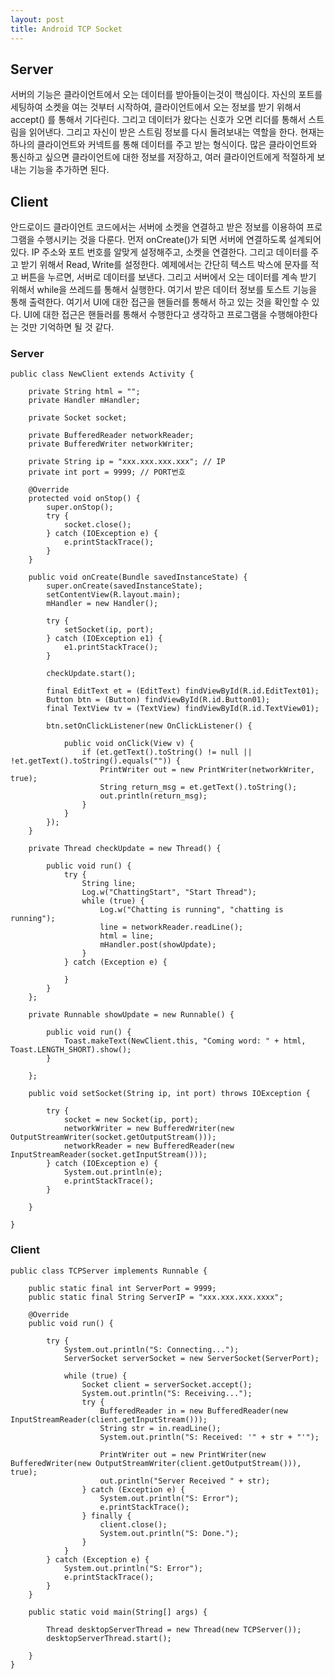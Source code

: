 ```yaml
---
layout: post
title: Android TCP Socket
---
```


## Server
서버의 기능은 클라이언트에서 오는 데이터를 받아들이는것이 핵심이다. 자신의 포트를 세팅하여 소켓을 여는 것부터 시작하여, 클라이언트에서 오는 
정보를 받기 위해서 accept() 를 통해서 기다린다. 그리고 데이터가 왔다는 신호가 오면 리더를 통해서 스트림을 읽어낸다. 그리고 자신이 받은 
스트림 정보를 다시 돌려보내는 역할을 한다. 현재는 하나의 클라이언트와 커넥트를 통해 데이터를 주고 받는 형식이다. 많은 클라이언트와 통신하고 
싶으면 클라이언트에 대한 정보를 저장하고, 여러 클라이언트에게 적절하게 보내는 기능을 추가하면 된다.

## Client
안드로이드 클라이언트 코드에서는 서버에 소켓을 연결하고 받은 정보를 이용하여 프로그램을 수행시키는 것을 다룬다. 먼저 onCreate()가 되면 서버에 
연결하도록 설계되어 있다. IP 주소와 포트 번호를 알맞게 설정해주고, 소켓을 연결한다. 그리고 데이터를 주고 받기 위해서 Read, Write를 설정한다. 
예제에서는 간단히 텍스트 박스에 문자를 적고 버튼을 누르면, 서버로 데이터를 보낸다. 그리고 서버에서 오는 데이터를 계속 받기 위해서 while을 쓰레드를 
통해서 실행한다. 여기서 받은 데이터 정보를 토스트 기능을 통해 출력한다. 여기서 UI에 대한 접근을 핸들러를 통해서 하고 있는 것을 확인할 수 있다. 
UI에 대한 접근은 핸들러를 통해서 수행한다고 생각하고 프로그램을 수행해야한다는 것만 기억하면 될 것 같다.


### Server

    public class NewClient extends Activity {
    
        private String html = "";
        private Handler mHandler;
    
        private Socket socket;
    
        private BufferedReader networkReader;
        private BufferedWriter networkWriter;
    
        private String ip = "xxx.xxx.xxx.xxx"; // IP
        private int port = 9999; // PORT번호
    
        @Override
        protected void onStop() {
            super.onStop();
            try {
                socket.close();
            } catch (IOException e) {
                e.printStackTrace();
            }
        }
    
        public void onCreate(Bundle savedInstanceState) {
            super.onCreate(savedInstanceState);
            setContentView(R.layout.main);
            mHandler = new Handler();
    
            try {
                setSocket(ip, port);
            } catch (IOException e1) {
                e1.printStackTrace();
            }
    
            checkUpdate.start();
    
            final EditText et = (EditText) findViewById(R.id.EditText01);
            Button btn = (Button) findViewById(R.id.Button01);
            final TextView tv = (TextView) findViewById(R.id.TextView01);
    
            btn.setOnClickListener(new OnClickListener() {
    
                public void onClick(View v) {
                    if (et.getText().toString() != null || !et.getText().toString().equals("")) {
                        PrintWriter out = new PrintWriter(networkWriter, true);
                        String return_msg = et.getText().toString();
                        out.println(return_msg);
                    }
                }
            });
        }
    
        private Thread checkUpdate = new Thread() {
    
            public void run() {
                try {
                    String line;
                    Log.w("ChattingStart", "Start Thread");
                    while (true) {
                        Log.w("Chatting is running", "chatting is running");
                        line = networkReader.readLine();
                        html = line;
                        mHandler.post(showUpdate);
                    }
                } catch (Exception e) {
    
                }
            }
        };
    
        private Runnable showUpdate = new Runnable() {
    
            public void run() {
                Toast.makeText(NewClient.this, "Coming word: " + html, Toast.LENGTH_SHORT).show();
            }
    
        };
    
        public void setSocket(String ip, int port) throws IOException {
    
            try {
                socket = new Socket(ip, port);
                networkWriter = new BufferedWriter(new OutputStreamWriter(socket.getOutputStream()));
                networkReader = new BufferedReader(new InputStreamReader(socket.getInputStream()));
            } catch (IOException e) {
                System.out.println(e);
                e.printStackTrace();
            }
    
        }
    
    }


### Client

    public class TCPServer implements Runnable {
    
        public static final int ServerPort = 9999;
        public static final String ServerIP = "xxx.xxx.xxx.xxxx";
     
        @Override
        public void run() {
     
            try {
                System.out.println("S: Connecting...");
                ServerSocket serverSocket = new ServerSocket(ServerPort);
     
                while (true) {
                    Socket client = serverSocket.accept();
                    System.out.println("S: Receiving...");
                    try {
                        BufferedReader in = new BufferedReader(new InputStreamReader(client.getInputStream()));
                        String str = in.readLine();
                        System.out.println("S: Received: '" + str + "'");
                         
                        PrintWriter out = new PrintWriter(new BufferedWriter(new OutputStreamWriter(client.getOutputStream())), true);
                        out.println("Server Received " + str);
                    } catch (Exception e) {
                        System.out.println("S: Error");
                        e.printStackTrace();
                    } finally {
                        client.close();
                        System.out.println("S: Done.");
                    }
                }
            } catch (Exception e) {
                System.out.println("S: Error");
                e.printStackTrace();
            }
        }
     
        public static void main(String[] args) {
     
            Thread desktopServerThread = new Thread(new TCPServer());
            desktopServerThread.start();
     
        }
    }
